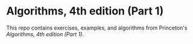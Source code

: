 # Algorithms, 4th edition (Part 1)

This repo contains exercises, examples, and algorithms from Princeton's
_Algorithms, 4th edition (Part 1)_.
